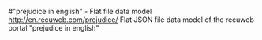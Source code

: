 #"prejudice in english" - Flat file data model
http://en.recuweb.com/prejudice/
Flat JSON file data model of the recuweb portal "prejudice in english"
